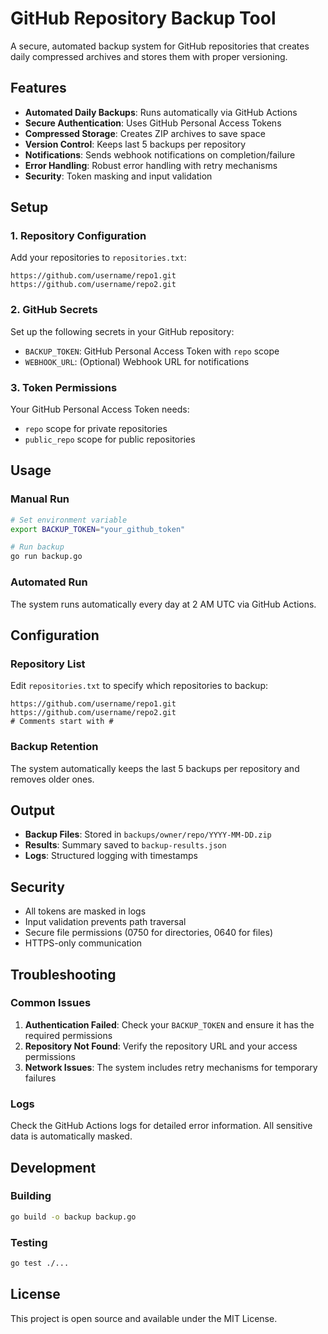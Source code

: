 # GitHub Repository Backup Tool

A secure, automated backup system for GitHub repositories that creates daily compressed archives and stores them with proper versioning.

## Features

-   **Automated Daily Backups**: Runs automatically via GitHub Actions
-   **Secure Authentication**: Uses GitHub Personal Access Tokens
-   **Compressed Storage**: Creates ZIP archives to save space
-   **Version Control**: Keeps last 5 backups per repository
-   **Notifications**: Sends webhook notifications on completion/failure
-   **Error Handling**: Robust error handling with retry mechanisms
-   **Security**: Token masking and input validation

## Setup

### 1. Repository Configuration

Add your repositories to `repositories.txt`:

```
https://github.com/username/repo1.git
https://github.com/username/repo2.git
```

### 2. GitHub Secrets

Set up the following secrets in your GitHub repository:

-   `BACKUP_TOKEN`: GitHub Personal Access Token with `repo` scope
-   `WEBHOOK_URL`: (Optional) Webhook URL for notifications

### 3. Token Permissions

Your GitHub Personal Access Token needs:

-   `repo` scope for private repositories
-   `public_repo` scope for public repositories

## Usage

### Manual Run

```bash
# Set environment variable
export BACKUP_TOKEN="your_github_token"

# Run backup
go run backup.go
```

### Automated Run

The system runs automatically every day at 2 AM UTC via GitHub Actions.

## Configuration

### Repository List

Edit `repositories.txt` to specify which repositories to backup:

```
https://github.com/username/repo1.git
https://github.com/username/repo2.git
# Comments start with #
```

### Backup Retention

The system automatically keeps the last 5 backups per repository and removes older ones.

## Output

-   **Backup Files**: Stored in `backups/owner/repo/YYYY-MM-DD.zip`
-   **Results**: Summary saved to `backup-results.json`
-   **Logs**: Structured logging with timestamps

## Security

-   All tokens are masked in logs
-   Input validation prevents path traversal
-   Secure file permissions (0750 for directories, 0640 for files)
-   HTTPS-only communication

## Troubleshooting

### Common Issues

1. **Authentication Failed**: Check your `BACKUP_TOKEN` and ensure it has the required permissions
2. **Repository Not Found**: Verify the repository URL and your access permissions
3. **Network Issues**: The system includes retry mechanisms for temporary failures

### Logs

Check the GitHub Actions logs for detailed error information. All sensitive data is automatically masked.

## Development

### Building

```bash
go build -o backup backup.go
```

### Testing

```bash
go test ./...
```

## License

This project is open source and available under the MIT License.
